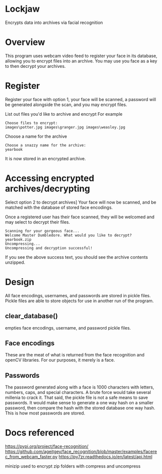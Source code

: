 # Lockjaw
Encrypts data into archives via facial recognition

# Overview
This program uses webcam video feed to register your face in its database, allowing you to encrypt files into an archive. You may use you face as a key to then decrypt your archives.

# Register
Register your face with option 1, your face will be scanned, a password will be generated alongside the scan, and you may encrypt files.

List out files you'd like to archive and encrypt For example

```
Choose files to encrypt:
images\potter.jpg images\granger.jpg images\weasley.jpg
```
Choose a name for the archive
```
Choose a snazzy name for the archive: 
yearbook
```

It is now stored in an encrypted archive.

# Accessing encrypted archives/decrypting
Select option 2 to decrypt archives]
Your face will now be scanned, and be matched with the database of stored face encodings. 

Once a registered user has their face scanned, they will be welcomed and may select to decrypt their files.


```
Scanning for your gorgeous face...
Welcome Master Dumbledore. What would you like to decrypt?
yearbook.zip
Uncompressing...
Uncompressing and decryption successful!
```

If you see the above success text, you should see the archive contents unzipped.
# Design
All face encodings, usernames, and passwords are stored in pickle files. Pickle files are able to store objects for use in another run of the program.

## clear_database() 
empties face encodings, username, and password pickle files.

## Face encodings
These are the meat of what is returned from the face recognition and openCV libraries. For our purposes, it merely is a face.

## Passwords
The password generated along with a face is 1000 characters with letters, numbers, caps, and special characters. A brute force would take several millenia to crack it. That said, the pickle file is not a safe means to save passwords. It would make sense to generate a one way hash on a smaller password, then compare the hash with the stored database one way hash. This is how most passwords are stored.

# Docs referenced
https://pypi.org/project/face-recognition/ 
https://github.com/ageitgey/face_recognition/blob/master/examples/facerec_from_webcam_faster.py 
https://py7zr.readthedocs.io/en/latest/api.html

minizip used to encrypt zip folders with compress and uncompress
